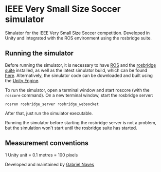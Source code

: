 # IEEE Very Small Size Soccer simulator

Simulator for the IEEE Very Small Size Soccer competition. Developed in Unity and integrated with the ROS environment using the rosbridge suite.

## Running the simulator

Before running the simulator, it is necessary to have [ROS](http://wiki.ros.org/ROS/Installation) and the [rosbridge suite](http://wiki.ros.org/rosbridge_suite) installed, as well as the latest simulator build, which can be found [here](https://drive.google.com/drive/folders/0BwlvQGynHcxZZlJTcWZUazNqT00?usp=sharing). Alternatively, the simulator code can be downloaded and built using the [Unity Engine](https://store.unity.com/). 

To run the simulator, open a terminal window and start roscore (with the `roscore` command). On a new terminal window, start the rosbridge server:

    rosrun rosbridge_server rosbridge_websocket

After that, just run the simulator executable.

Running the simulator before starting the rosbridge server is not a problem, but the simulation won't start until the rosbridge suite has started.

## Measurement conventions

1 Unity unit = 0.1 metres = 100 pixels

Developed and maintained by [Gabriel Naves](https://github.com/gabrielnaves)
